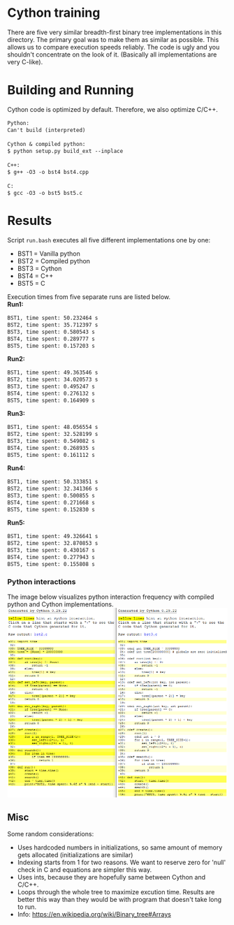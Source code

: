 # Cython training

There are five very similar breadth-first binary tree implementations in this directory. The primary goal was to make them as similar as possible. This allows us to compare execution speeds reliably. The code is ugly and you shouldn't concentrate on the look of it. (Basically all implementations are very C-like).

# Building and Running
Cython code is optimized by default. Therefore, we also optimize C/C++.
```
Python:
Can't build (interpreted)

Cython & compiled python:
$ python setup.py build_ext --inplace

C++:
$ g++ -O3 -o bst4 bst4.cpp

C:
$ gcc -O3 -o bst5 bst5.c
```

# Results
Script `run.bash` executes all five different implementations one by one:
- BST1 = Vanilla python
- BST2 = Compiled python
- BST3 = Cython
- BST4 = C++
- BST5 = C

Execution times from five separate runs are listed below.  
**Run1:**
```
BST1, time spent: 50.232464 s
BST2, time spent: 35.712397 s
BST3, time spent: 0.580543 s
BST4, time spent: 0.289777 s
BST5, time spent: 0.157203 s
```
**Run2:**
```
BST1, time spent: 49.363546 s
BST2, time spent: 34.020573 s
BST3, time spent: 0.495247 s
BST4, time spent: 0.276132 s
BST5, time spent: 0.164909 s
```
**Run3:**
```
BST1, time spent: 48.056554 s
BST2, time spent: 32.528199 s
BST3, time spent: 0.549082 s
BST4, time spent: 0.268935 s
BST5, time spent: 0.161112 s
```

**Run4:**
```
BST1, time spent: 50.333851 s
BST2, time spent: 32.341366 s
BST3, time spent: 0.500855 s
BST4, time spent: 0.271668 s
BST5, time spent: 0.152830 s
```
**Run5:**
```
BST1, time spent: 49.326641 s
BST2, time spent: 32.870853 s
BST3, time spent: 0.430167 s
BST4, time spent: 0.277943 s
BST5, time spent: 0.155808 s
```

### Python interactions
The image below visualizes python interaction frequency with compiled python and Cython implementations.
![interactions](python-interactions.png)

## Misc
Some random considerations:
- Uses hardcoded numbers in initializations, so same amount of memory gets allocated (initializations are similar)
- Indexing starts from 1 for two reasons. We want to reserve zero for 'null' check in C and equations are simpler this way.
- Uses ints, because they are hopefully same between Cython and C/C++.
- Loops through the whole tree to maximize excution time. Results are better this way than they would be with program that doesn't take long to run.
- Info: https://en.wikipedia.org/wiki/Binary_tree#Arrays